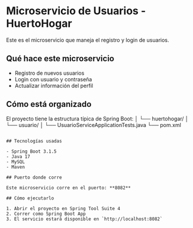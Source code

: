 # Microservicio de Usuarios - HuertoHogar

Este es el microservicio que maneja el registro y login de usuarios.

## Qué hace este microservicio

- Registro de nuevos usuarios
- Login con usuario y contraseña
- Actualizar información del perfil

## Cómo está organizado

El proyecto tiene la estructura típica de Spring Boot:
│               └── huertohogar/
│                   └── usuario/
│                       └── UsuarioServiceApplicationTests.java
└── pom.xml
```

## Tecnologías usadas

- Spring Boot 3.1.5
- Java 17
- MySQL
- Maven

## Puerto donde corre

Este microservicio corre en el puerto: **8082**

## Cómo ejecutarlo

1. Abrir el proyecto en Spring Tool Suite 4
2. Correr como Spring Boot App
3. El servicio estará disponible en `http://localhost:8082`
